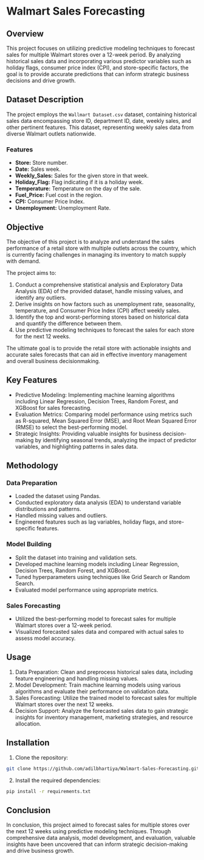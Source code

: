 # Walmart Sales Forecasting

## Overview

This project focuses on utilizing predictive modeling techniques to forecast sales for multiple Walmart stores over a 12-week period. By analyzing historical sales data and incorporating various predictor variables such as holiday flags, consumer price index (CPI), and store-specific factors, the goal is to provide accurate predictions that can inform strategic business decisions and drive growth.

## Dataset Description

The project employs the `Wallmart Dataset.csv` dataset, containing historical sales data encompassing store ID, department ID, date, weekly sales, and other pertinent features. This dataset, representing weekly sales data from diverse Walmart outlets nationwide.

### Features

- **Store:** Store number.
- **Date:** Sales week.
- **Weekly_Sales:** Sales for the given store in that week.
- **Holiday_Flag:** Flag indicating if it is a holiday week.
- **Temperature:** Temperature on the day of the sale.
- **Fuel_Price:** Fuel cost in the region.
- **CPI:** Consumer Price Index.
- **Unemployment:** Unemployment Rate.

## Objective
The objective of this project is to analyze and understand the sales performance of a retail
store with multiple outlets across the country, which is currently facing challenges in
managing its inventory to match supply with demand.

The project aims to:
1. Conduct a comprehensive statistical analysis and Exploratory Data Analysis (EDA) of
the provided dataset, handle missing values, and identify any outliers.
2. Derive insights on how factors such as unemployment rate, seasonality, temperature,
and Consumer Price Index (CPI) affect weekly sales.
3. Identify the top and worst-performing stores based on historical data and quantify
the difference between them.
4. Use predictive modeling techniques to forecast the sales for each store for the next
12 weeks.

The ultimate goal is to provide the retail store with actionable insights and accurate sales
forecasts that can aid in effective inventory management and overall business decisionmaking.

## Key Features

- Predictive Modeling: Implementing machine learning algorithms including Linear Regression, Decision Trees, Random Forest, and XGBoost for sales forecasting.
- Evaluation Metrics: Comparing model performance using metrics such as R-squared, Mean Squared Error (MSE), and Root Mean Squared Error (RMSE) to select the best-performing model.
- Strategic Insights: Providing valuable insights for business decision-making by identifying seasonal trends, analyzing the impact of predictor variables, and highlighting patterns in sales data.

## Methodology

### Data Preparation

- Loaded the dataset using Pandas.
- Conducted exploratory data analysis (EDA) to understand variable distributions and patterns.
- Handled missing values and outliers.
- Engineered features such as lag variables, holiday flags, and store-specific features.

### Model Building

- Split the dataset into training and validation sets.
- Developed machine learning models including Linear Regression, Decision Trees, Random Forest, and XGBoost.
- Tuned hyperparameters using techniques like Grid Search or Random Search.
- Evaluated model performance using appropriate metrics.

### Sales Forecasting

- Utilized the best-performing model to forecast sales for multiple Walmart stores over a 12-week period.
- Visualized forecasted sales data and compared with actual sales to assess model accuracy.

## Usage

1. Data Preparation: Clean and preprocess historical sales data, including feature engineering and handling missing values.
2. Model Development: Train machine learning models using various algorithms and evaluate their performance on validation data.
3. Sales Forecasting: Utilize the trained model to forecast sales for multiple Walmart stores over the next 12 weeks.
4. Decision Support: Analyze the forecasted sales data to gain strategic insights for inventory management, marketing strategies, and resource allocation.

## Installation

1. Clone the repository:
``` bash
git clone https://github.com/adilbhartiya/Walmart-Sales-Forecasting.git
```
2. Install the required dependencies:
``` bash
pip install -r requirements.txt
```

## Conclusion

In conclusion, this project aimed to forecast sales for multiple stores over the next 12 weeks
using predictive modeling techniques. Through comprehensive data analysis, model
development, and evaluation, valuable insights have been uncovered that can inform
strategic decision-making and drive business growth.
